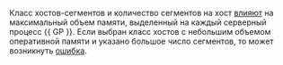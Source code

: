 Класс хостов-сегментов и количество сегментов на хост [влияют](../../../managed-greenplum/concepts/instance-types.md#select-class-segment-hosts) на максимальный объем памяти, выделенный на каждый серверный процесс {{ GP }}. Если выбран класс хостов с небольшим объемом оперативной памяти и указано большое число сегментов, то может возникнуть [ошибка](../../../managed-greenplum/qa/cluster-hosts.md#memory-limit).
